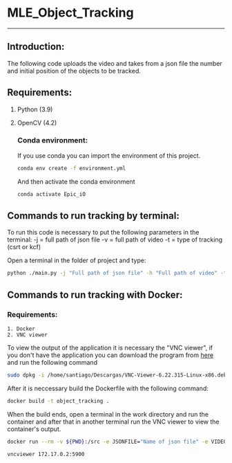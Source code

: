 # MLE_Object_Tracking
---
## Introduction:
The following code uploads the video and takes from a json file the number and initial position of the objects to be tracked.

## Requirements:
1. Python (3.9)
2. OpenCV (4.2)

    ### Conda environment:
    If you use conda you can import the environment of this project.
    ```bash
    conda env create -f environment.yml
    ```
    And then activate the conda environment
    ```bash
    conda activate Epic_iO
    ```
    
## Commands to run tracking by terminal:
  To run this code is necessary to put the following parameters in the terminal:
 -j = full path of json file
 -v = full path of video
 -t = type of tracking (csrt or kcf)

Open a terminal in the folder of project and type:

```bash
python ./main.py -j "Full path of json file" -h "Full path of video" -t "csrt or kcf"
```
## Commands to run tracking with Docker:
   ### Requirements:
    1. Docker
    2. VNC viewer

To view the output of the application it is necessary the "VNC viewer", if you don't have the application you can download the program from [here](https://www.realvnc.com/es/connect/download/viewer/) and run the following command
```bash
sudo dpkg -i /home/santiago/Descargas/VNC-Viewer-6.22.315-Linux-x86.deb
```
After it is neccessary build the Dockerfile with the following command:
```bash
docker build -t object_tracking .
```
When the build ends, open a terminal in the work directory and run the container and after that in another terminal run the VNC viewer to view the container's output.
```bash
docker run --rm -v ${PWD}:/src -e JSONFILE="Name of json file" -e VIDEOFILE="Name of video" -e TRACK="csrt or kcf"  object_tracking
```
```bash
vncviewer 172.17.0.2:5900
```
